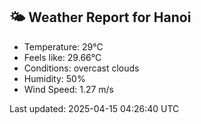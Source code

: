<!-- WEATHER-START -->
## 🌤 Weather Report for Hanoi

- Temperature: 29°C
- Feels like: 29.66°C
- Conditions: overcast clouds
- Humidity: 50%
- Wind Speed: 1.27 m/s

Last updated: 2025-04-15 04:26:40 UTC
<!-- WEATHER-END -->
